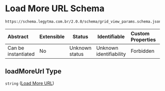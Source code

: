 # Load More URL Schema

```txt
https://schema.legytma.com.br/2.0.0/schema/grid_view_params.schema.json#/properties/loadMoreUrl
```




| Abstract            | Extensible | Status         | Identifiable            | Custom Properties | Additional Properties | Access Restrictions | Defined In                                                                                      |
| :------------------ | ---------- | -------------- | ----------------------- | :---------------- | --------------------- | ------------------- | ----------------------------------------------------------------------------------------------- |
| Can be instantiated | No         | Unknown status | Unknown identifiability | Forbidden         | Allowed               | none                | [grid_view_params.schema.json\*](../schema/grid_view_params.schema.json) |

## loadMoreUrl Type

`string` ([Load More URL](grid_view_params-properties-load-more-url.md))
